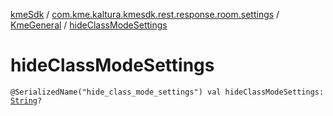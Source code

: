 [kmeSdk](../../index.md) / [com.kme.kaltura.kmesdk.rest.response.room.settings](../index.md) / [KmeGeneral](index.md) / [hideClassModeSettings](./hide-class-mode-settings.md)

# hideClassModeSettings

`@SerializedName("hide_class_mode_settings") val hideClassModeSettings: `[`String`](https://kotlinlang.org/api/latest/jvm/stdlib/kotlin/-string/index.html)`?`
